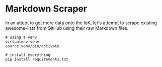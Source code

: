 # Markdown Scraper

In an attept to get more data onto the IoK, let's attempt to scrape existing awesome-lists from GitHub using their raw Markdown files.

```
# using a venv
virtualenv venv
source venv/bin/activate

# install everything
pip install requirements.txt
```
